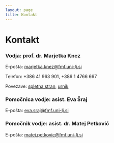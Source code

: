 ```yaml
---
layout: page
title: Kontakt
---
```





# Kontakt

### Vodja: prof. dr. Marjetka Knez

   <p>E-pošta: <a href="mailto:marjetka.knez@fmf.uni-lj.si">marjetka.knez@fmf.uni-lj.si</a></p>    
   <p>Telefon: +386 41 963 901, +386 1 4766 667 </p>
   <p>Povezave: <a href="http://www.fmf.uni-lj.si/~knez/">spletna stran</a>, <a href="https://urnik.fmf.uni-lj.si/oseba/25/">urnik</a>

### Pomočnica vodje: asist. Eva Šraj 
 
   <p>E-pošta: <a href="mailto:eva.sraj@fmf.uni-lj.si">eva.sraj@fmf.uni-lj.si</a></p>    
   <!--<p>Telefon: DODATI </p>
   <p>Povezave: <a href="http://www.fmf.uni-lj.si/~knez/">spletna stran</a>, <a href="https://urnik.fmf.uni-lj.si/oseba/25/">urnik</a>-->

### Pomočnik vodje: asist. dr. Matej Petković

   <p>E-pošta: <a href="mailto:matej.petkovic@fmf.uni-lj.si">matej.petkovic@fmf.uni-lj.si</a></p>    
   <!--<p>Telefon: DODATI </p>
   <p>Povezave: <a href="http://www.fmf.uni-lj.si/~knez/">spletna stran</a>, <a href="https://urnik.fmf.uni-lj.si/oseba/25/">urnik</a>-->


<!--

   <p><strong>Vodja:</strong> prof. dr. Marjetka Knez </p>
   <p><strong>E-pošta:</strong> <a href="mailto:marjetka.knez@fmf.uni-lj.si">marjetka.knez@fmf.uni-lj.si</a></p>    
   <p><strong>Telefon:</strong> +386 41 963 901, +386 1 4766 667 </p>
   <p><strong>Povezave:</strong> <a href="http://www.fmf.uni-lj.si/~knez/">spletna stran</a>, 
   		  <a href="https://urnik.fmf.uni-lj.si/oseba/25/">urnik</a>
-->

<!--
Prilagojeni Google obrazci za študente/zaposlene oz. zunanje partnerje so v pripravi. Do takrat smo dosegljivi na `olmu@fmf.uni-lj.si`.
-->
